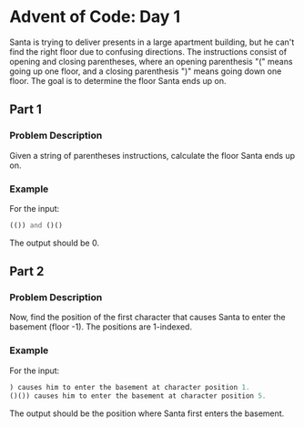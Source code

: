 # Advent of Code: Day 1

Santa is trying to deliver presents in a large apartment building, but he can't find the right floor due to confusing directions. The instructions consist of opening and closing parentheses, where an opening parenthesis "(" means going up one floor, and a closing parenthesis ")" means going down one floor. The goal is to determine the floor Santa ends up on.

## Part 1

### Problem Description

Given a string of parentheses instructions, calculate the floor Santa ends up on.

### Example

For the input:

```php
(()) and ()()

```

The output should be 0.

## Part 2

### Problem Description

Now, find the position of the first character that causes Santa to enter the basement (floor -1). The positions are 1-indexed.

### Example

For the input:

```php
) causes him to enter the basement at character position 1.
()()) causes him to enter the basement at character position 5.

```

The output should be the position where Santa first enters the basement.
